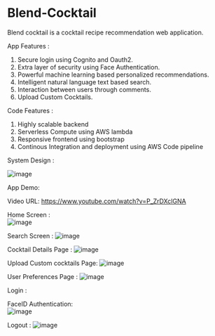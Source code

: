 # Blend-Cocktail

Blend cocktail is a cocktail recipe recommendation web application.

App Features :
1. Secure login using Cognito and Oauth2.  
2. Extra layer of security using Face Authentication.     
3. Powerful machine learning based personalized recommendations. 
4. Intelligent natural language text based search.  
5. Interaction between users through comments.  
6. Upload Custom Cocktails.  

Code Features :
1. Highly scalable backend
2. Serverless Compute using AWS lambda
3. Responsive frontend using bootstrap
4. Continous Integration and deployment using AWS Code pipeline 


System Design :

![image](https://user-images.githubusercontent.com/57378953/120522989-02d82900-c39b-11eb-84fa-9c2943e8b3e8.png)


App Demo:

Video URL: https://www.youtube.com/watch?v=P_ZrDXclGNA



Home Screen :  
![image](https://user-images.githubusercontent.com/57378953/120527135-99a6e480-c39f-11eb-85dd-a6062fbf144d.png)

Search Screen :
![image](https://user-images.githubusercontent.com/57378953/120527260-c0fdb180-c39f-11eb-84d2-6bf9465157cb.png)

Cocktail Details Page :
![image](https://user-images.githubusercontent.com/57378953/120526863-52b8ef00-c39f-11eb-87d4-d3eb5485fb08.png)

Upload Custom cocktails Page:
![image](https://user-images.githubusercontent.com/57378953/120527361-dd99e980-c39f-11eb-99e8-92bff356612e.png)

User Preferences Page :
![image](https://user-images.githubusercontent.com/57378953/120527479-fb674e80-c39f-11eb-89b8-74cc7294a46d.png)

Login :

FaceID Authentication:  
![image](https://user-images.githubusercontent.com/57378953/120527089-8e53b900-c39f-11eb-8260-1fef0df05d8e.png)

Logout :
![image](https://user-images.githubusercontent.com/57378953/120527559-146fff80-c3a0-11eb-90d1-f9d659dd11cc.png)




